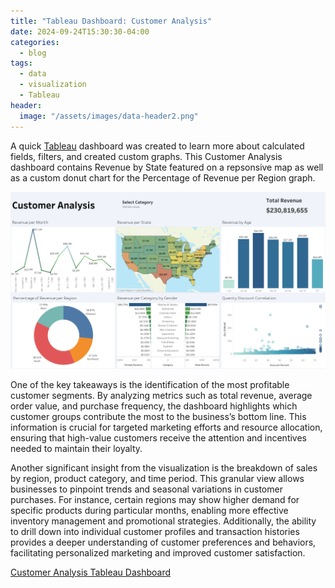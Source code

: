 ```yaml
---
title: "Tableau Dashboard: Customer Analysis"
date: 2024-09-24T15:30:30-04:00
categories:
  - blog
tags:
  - data
  - visualization
  - Tableau
header:
  image: "/assets/images/data-header2.png"
---
```


A quick [Tableau](https://public.tableau.com/app/profile/greg.whitmore/vizzes) dashboard was created to learn more about calculated fields, filters, and created custom graphs. This Customer Analysis dashboard contains Revenue by State featured on a repsonsive map as well as a custom donut chart for the Percentage of Revenue per Region graph.

![Customer Analysis Dashboard](/assets/images/SS-customer-analysis.png)

One of the key takeaways is the identification of the most profitable customer segments. By analyzing metrics such as total revenue, average order value, and purchase frequency, the dashboard highlights which customer groups contribute the most to the business’s bottom line. This information is crucial for targeted marketing efforts and resource allocation, ensuring that high-value customers receive the attention and incentives needed to maintain their loyalty.

Another significant insight from the visualization is the breakdown of sales by region, product category, and time period. This granular view allows businesses to pinpoint trends and seasonal variations in customer purchases. For instance, certain regions may show higher demand for specific products during particular months, enabling more effective inventory management and promotional strategies. Additionally, the ability to drill down into individual customer profiles and transaction histories provides a deeper understanding of customer preferences and behaviors, facilitating personalized marketing and improved customer satisfaction.

[Customer Analysis Tableau Dashboard](https://public.tableau.com/app/profile/greg.whitmore/viz/CustomerAnalysis_17272105095310/CustomerAnalysis)